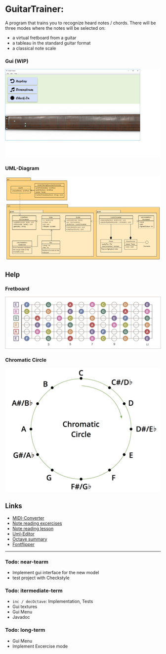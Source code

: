 # GuitarTrainer: 
A program that trains you to recognize heard notes / chords. There will be three modes where the notes will be selected on:
- a virtual fretboard from a guitar
- a tableau in the standard guitar format
- a classical note scale

### Gui (WIP)
<img src="https://github.com/derMacon/GuitarTrainer/blob/feature/otherDocs/screenshots/screenshot1403.png" alt="drawing" width="2000"/>

### UML-Diagram
![alt text](https://github.com/derMacon/GuitarTrainer/blob/master/otherDocs/diagrams/GuitarTrainerUML.png)

## Help
### Fretboard 
![alt text](https://github.com/derMacon/GuitarTrainer/blob/master/otherDocs/diagrams/fretboard-diagram.jpg)

### Chromatic Circle
<img src="https://github.com/derMacon/GuitarTrainer/blob/master/otherDocs/diagrams/chromatic-circle.png" width="600">

## Links
- [MIDI-Converter](https://www.zamzar.com/)
- [Note reading excercises](https://www.bonedo.de/artikel/einzelansicht/noten-lesen-lernen-fuer-gitarristen-1-das-notensystem-grundlagen-und-leersaitenspiel.html)
- [Note reading lesson](https://www.youtube.com/watch?v=8Mj6305Rr2w&t=418s)
- [Uml-Editor](http://www.umlet.com/umletino/umletino.html)
- [Octave summary](http://www.musikkunde.info/notenlehre/oktavraeume)
- [Fontflipper](https://fontflipper.com/flip-or-flop)

---

### Todo: near-tearm
- Implement gui interface for the new model
- test project with Checkstyle

### Todo: itermediate-term
- `inc / decOctave`: Implementation, Tests 
- Gui textures
- Gui Menu
- Javadoc

### Todo: long-term
- Gui Menu
- Implement Excercise mode
